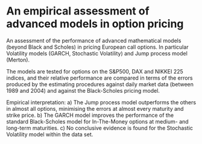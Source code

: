 # An empirical assessment of advanced models in option pricing

An assessment of the performance of advanced mathematical models (beyond Black and Scholes) in pricing European call options. In particular Volatility models (GARCH, Stochastic Volatility) and Jump process model (Merton).

The models are tested for options on the S&P500, DAX and NIKKEI 225 indices, and their relative performance are compared in terms of the errors produced by the estimating procedures against daily market data (between 1989 and 2004) and against the Black-Scholes pricing model. 

Empirical interpretation:
a) The Jump process model outperforms the others in almost all options, minimising the errors at almost every maturity and strike price.
b) The GARCH model improves the performance of the standard Black-Scholes model for In-The-Money options at medium- and long-term maturities.
c) No conclusive evidence is found for the Stochastic Volatility model within the data set.
